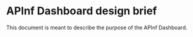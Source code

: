 # APInf Dashboard design brief
This document is meant to describe the purpose of the APInf Dashboard.
